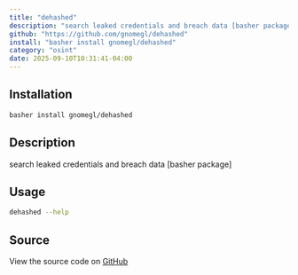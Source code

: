 ```yaml
---
title: "dehashed"
description: "search leaked credentials and breach data [basher package]"
github: "https://github.com/gnomegl/dehashed"
install: "basher install gnomegl/dehashed"
category: "osint"
date: 2025-09-10T10:31:41-04:00
---
```


## Installation

```bash
basher install gnomegl/dehashed
```

## Description

search leaked credentials and breach data [basher package]

## Usage

```bash
dehashed --help
```

## Source

View the source code on [GitHub](https://github.com/gnomegl/dehashed)
